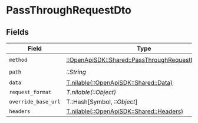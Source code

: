 # PassThroughRequestDto


## Fields

| Field                                                                                                   | Type                                                                                                    | Required                                                                                                | Description                                                                                             |
| ------------------------------------------------------------------------------------------------------- | ------------------------------------------------------------------------------------------------------- | ------------------------------------------------------------------------------------------------------- | ------------------------------------------------------------------------------------------------------- |
| `method`                                                                                                | [::OpenApiSDK::Shared::PassThroughRequestDtoMethod](../../models/shared/passthroughrequestdtomethod.md) | :heavy_check_mark:                                                                                      | N/A                                                                                                     |
| `path`                                                                                                  | *::String*                                                                                              | :heavy_check_mark:                                                                                      | N/A                                                                                                     |
| `data`                                                                                                  | [T.nilable(::OpenApiSDK::Shared::Data)](../../models/shared/data.md)                                    | :heavy_minus_sign:                                                                                      | N/A                                                                                                     |
| `request_format`                                                                                        | *T.nilable(::Object)*                                                                                   | :heavy_minus_sign:                                                                                      | N/A                                                                                                     |
| `override_base_url`                                                                                     | T::Hash[Symbol, *::Object*]                                                                             | :heavy_minus_sign:                                                                                      | N/A                                                                                                     |
| `headers`                                                                                               | [T.nilable(::OpenApiSDK::Shared::Headers)](../../models/shared/headers.md)                              | :heavy_minus_sign:                                                                                      | N/A                                                                                                     |